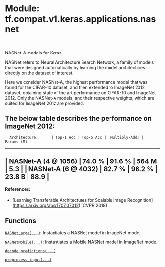 <div itemscope itemtype="http://developers.google.com/ReferenceObject">
<meta itemprop="name" content="tf.compat.v1.keras.applications.nasnet" />
<meta itemprop="path" content="Stable" />
</div>

# Module: tf.compat.v1.keras.applications.nasnet


<table class="tfo-notebook-buttons tfo-api" align="left">
</table>



NASNet-A models for Keras.


NASNet refers to Neural Architecture Search Network, a family of models
that were designed automatically by learning the model architectures
directly on the dataset of interest.

Here we consider NASNet-A, the highest performance model that was found
for the CIFAR-10 dataset, and then extended to ImageNet 2012 dataset,
obtaining state of the art performance on CIFAR-10 and ImageNet 2012.
Only the NASNet-A models, and their respective weights, which are suited
for ImageNet 2012 are provided.

The below table describes the performance on ImageNet 2012:
--------------------------------------------------------------------------------
      Architecture       | Top-1 Acc | Top-5 Acc |  Multiply-Adds |  Params (M)
--------------------------------------------------------------------------------
|   NASNet-A (4 @ 1056)  |   74.0 %  |   91.6 %  |       564 M    |     5.3    |
|   NASNet-A (6 @ 4032)  |   82.7 %  |   96.2 %  |      23.8 B    |    88.9    |
--------------------------------------------------------------------------------

#### References:

- [Learning Transferable Architectures for Scalable Image Recognition]
  (https://arxiv.org/abs/1707.07012) (CVPR 2018)


## Functions

[`NASNetLarge(...)`](../../../../../tf/keras/applications/NASNetLarge.md): Instantiates a NASNet model in ImageNet mode.

[`NASNetMobile(...)`](../../../../../tf/keras/applications/NASNetMobile.md): Instantiates a Mobile NASNet model in ImageNet mode.

[`decode_predictions(...)`](../../../../../tf/keras/applications/nasnet/decode_predictions.md)

[`preprocess_input(...)`](../../../../../tf/keras/applications/nasnet/preprocess_input.md)



